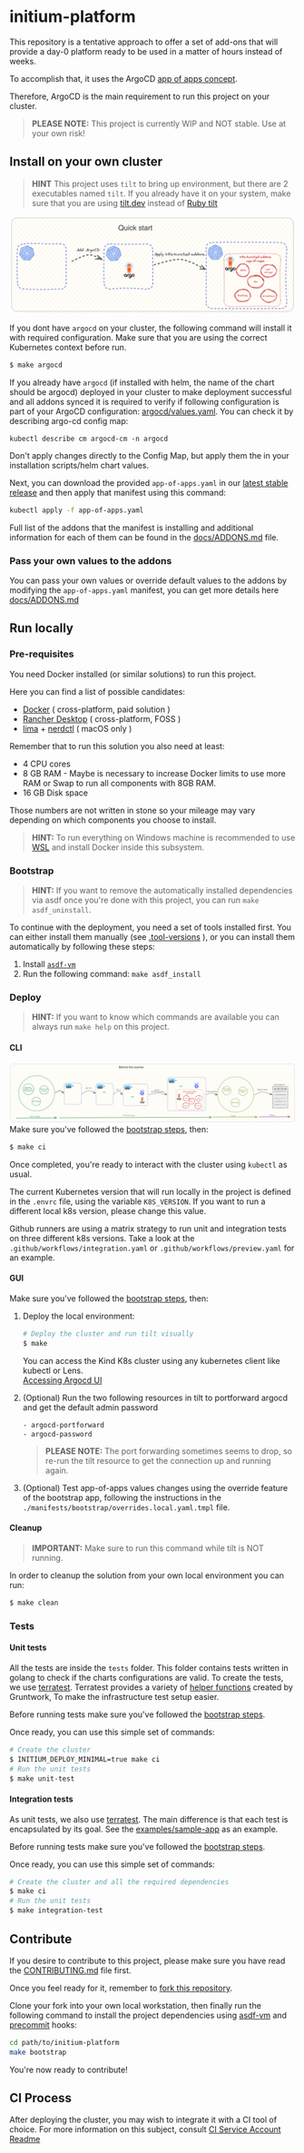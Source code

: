# initium-platform

This repository is a tentative approach to offer a set of add-ons that will provide a day-0 platform ready to be used in a matter of hours instead of weeks.

To accomplish that, it uses the ArgoCD [app of apps concept](https://argo-cd.readthedocs.io/en/stable/operator-manual/cluster-bootstrapping/#app-of-apps-pattern).

Therefore, ArgoCD is the main requirement to run this project on your cluster.

> **PLEASE NOTE:** This project is currently WIP and NOT stable. Use at your own risk!

## Install on your own cluster


> **HINT** This project uses `tilt` to bring up environment, but there are 2 executables named `tilt`. If you already have it on your system, make sure that you are using [tilt.dev](https://tilt.dev/) instead of [Ruby tilt](https://github.com/rtomayko/tilt)


![Quick Start](docs/img/quick-start/k8s-addons-quick-start.png)

If you dont have `argocd` on your cluster, the following command will install it with required configuration. Make sure that you are using the correct Kubernetes context before run.

```bash
$ make argocd
```

If you already have `argocd` (if installed with helm, the name of the chart should be argocd) deployed in your cluster to make deployment successful and all addons synced it is required to verify if following configuration is part of your ArgoCD configuration: [argocd/values.yaml](https://github.com/nearform/initium-platform/blob/main/addons/argocd/values.yaml#L23).
You can check it by describing argo-cd config map:

```
kubectl describe cm argocd-cm -n argocd
```

Don't apply changes directly to the Config Map, but apply them the in your installation scripts/helm chart values.

Next, you can download the provided `app-of-apps.yaml` in our [latest stable release](https://github.com/nearform/initium-platform/releases/latest) and then apply that manifest using this command:

```bash
kubectl apply -f app-of-apps.yaml
```

Full list of the addons that the manifest is installing and additional information for each of them can be found in the [docs/ADDONS.md](docs/ADDONS.md) file.

### Pass your own values to the addons

You can pass your own values or override default values to the addons by modifying the `app-of-apps.yaml` manifest, you can get more details here [docs/ADDONS.md](docs/ADDONS.md#override-values)

## Run locally

### Pre-requisites

You need Docker installed (or similar solutions) to run this project.

Here you can find a list of possible candidates:

- [Docker](https://docs.docker.com/engine/install/) ( cross-platform, paid solution )
- [Rancher Desktop](https://rancherdesktop.io/) ( cross-platform, FOSS )
- [lima](https://github.com/lima-vm/lima) + [nerdctl](https://github.com/containerd/nerdctl) ( macOS only )

Remember that to run this solution you also need at least:

- 4 CPU cores
- 8 GB RAM - Maybe is necessary to increase Docker limits to use more RAM or Swap to run all components with 8GB RAM.
- 16 GB Disk space

Those numbers are not written in stone so your mileage may vary depending on which components you choose to install.

> **HINT:** To run everything on Windows machine is recommended to use [WSL](https://learn.microsoft.com/en-us/windows/wsl/install) and install Docker inside this subsystem.

### Bootstrap

> **HINT:** If you want to remove the automatically installed dependencies via asdf once you're done with this project, you can run `make asdf_uninstall`.

To continue with the deployment, you need a set of tools installed first. You can either install them manually (see [.tool-versions](.tool-versions) ), or you can install them automatically by following these steps:

1. Install [`asdf-vm`](https://asdf-vm.com/)
2. Run the following command: `make asdf_install`

### Deploy

> **HINT:** If you want to know which commands are available you can always run `make help` on this project.

#### CLI

![Inner workings of make](docs/img/inner-workings/k8s-addons-internals.png)
Make sure you've followed the [bootstrap steps](#bootstrap), then:

```bash
$ make ci
```

Once completed, you're ready to interact with the cluster using `kubectl` as usual.

The current Kubernetes version that will run locally in the project is defined in the `.envrc` file, using the variable `K8S_VERSION`. If you want to run a different local k8s version, please change this value.

Github runners are using a matrix strategy to run unit and integration tests on three different k8s versions.
Take a look at the `.github/workflows/integration.yaml` or `.github/workflows/preview.yaml` for an example.

#### GUI

Make sure you've followed the [bootstrap steps](#bootstrap), then:

1. Deploy the local environment:

   ```bash
   # Deploy the cluster and run tilt visually
   $ make
   ```

   You can access the Kind K8s cluster using any kubernetes client like kubectl or Lens.<br>
   [Accessing Argocd UI](https://argo-cd.readthedocs.io/en/stable/getting_started/#3-access-the-argo-cd-api-server)

2. (Optional) Run the two following resources in tilt to portforward argocd and get the default admin password

   ```
   - argocd-portforward
   - argocd-password
   ```

   > **PLEASE NOTE:** The port forwarding sometimes seems to drop, so re-run the tilt resource to get the connection up and running again.

3. (Optional) Test app-of-apps values changes using the override feature of the bootstrap app, following the instructions in the `./manifests/bootstrap/overrides.local.yaml.tmpl` file.

#### Cleanup

> **IMPORTANT:** Make sure to run this command while tilt is NOT running.

In order to cleanup the solution from your own local environment you can run:

```bash
$ make clean
```

### Tests

#### Unit tests

All the tests are inside the `tests` folder. This folder contains tests written in golang to check if the charts
configurations are valid. To create the tests, we use [terratest](https://terratest.gruntwork.io/).
Terratest provides a variety of [helper functions](https://github.com/gruntwork-io/terratest) created by Gruntwork,
To make the infrastructure test setup easier.

Before running tests make sure you've followed the [bootstrap steps](#bootstrap).

Once ready, you can use this simple set of commands:

```bash
# Create the cluster
$ INITIUM_DEPLOY_MINIMAL=true make ci
# Run the unit tests
$ make unit-test
```

#### Integration tests

As unit tests, we also use [terratest](https://terratest.gruntwork.io/). The main difference is that each test is encapsulated by its goal.
See the [examples/sample-app](examples/sample-app) as an example.

Before running tests make sure you've followed the [bootstrap steps](#bootstrap).

Once ready, you can use this simple set of commands:

```bash
# Create the cluster and all the required dependencies
$ make ci
# Run the unit tests
$ make integration-test
```

## Contribute

If you desire to contribute to this project, please make sure you have read the [CONTRIBUTING.md](CONTRIBUTING.md) file first.

Once you feel ready for it, remember to [fork this repository](https://github.com/nearform/initium-platform/fork).

Clone your fork into your own local workstation, then finally run the following command to install the project dependencies using [asdf-vm](https://asdf-vm.com/) and [precommit](https://pre-commit.com/) hooks:

```bash
cd path/to/initium-platform
make bootstrap
```

You're now ready to contribute!

## CI Process

After deploying the cluster, you may wish to integrate it with a CI tool of choice.
For more information on this subject, consult [CI Service Account Readme](manifests/ci-service-account/README.md)
